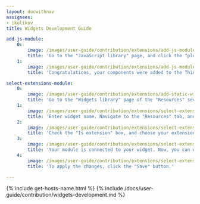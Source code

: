 ```yaml
---
layout: docwithnav
assignees:
- ikulikov
title: Widgets Development Guide

add-js-module:
    0:
        image: /images/user-guide/contribution/extensions/add-js-module-1-ce.png
        title: 'Go to the "JavaScript library" page, and click the "plus" icon. In the open popup, select "Extension" in the "JavaScript type" selector, enter title for your module, and drag the file with your compiled components. Then, click "Add".'
    1:
        image: /images/user-guide/contribution/extensions/add-js-module-2-ce.png
        title: 'Congratulations, your components were added to the ThingsBoard!'

select-extensions-module:
    0:
        image: /images/user-guide/contribution/extensions/add-static-widget-1-ce.png
        title: 'Go to the "Widgets library" page of the "Resources" section. Click the "plus" icon in the upper right corner of the window, and select the "Create new widget" option. Then, select widget type - "Static widget";'
    1:
        image: /images/user-guide/contribution/extensions/select-extensions-module-1-ce.png
        title: 'Enter widget name. Navigate to the "Resources" tab, and click "Add" button;'
    2:
        image: /images/user-guide/contribution/extensions/select-extensions-module-2-ce.png
        title: 'Check the "Is extension" box, and choose your extension module from drop-don menu;'
    3:
        image: /images/user-guide/contribution/extensions/select-extensions-module-3-ce.png
        title: 'Your module is connected to your widget. Now, you can use your angular components. Go the "HTML" tab, and add the custom component. Clean the default self.onInit function. Click the "Run" button to preview how your widget will look;'
    4:
        image: /images/user-guide/contribution/extensions/select-extensions-module-4-ce.png
        title: 'To apply the changes, click the "Save" button.'

---
```


{% include get-hosts-name.html %}
{% include /docs/user-guide/contribution/widgets-development.md %}